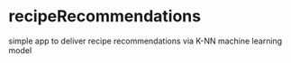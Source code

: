 # recipeRecommendations
simple app to deliver recipe recommendations via K-NN machine learning model
